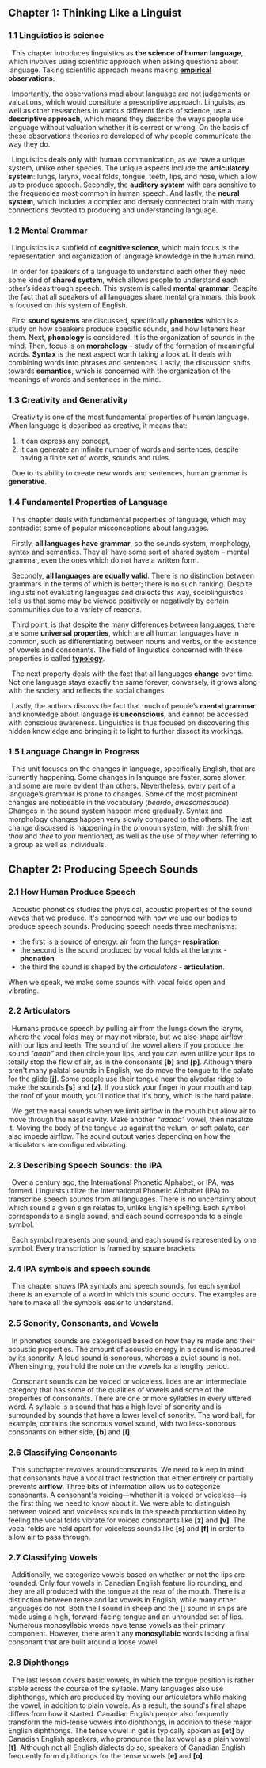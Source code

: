 ## Chapter 1: Thinking Like a Linguist

### 1.1 Linguistics is science

&ensp;This chapter introduces linguistics as **the science of human language**, which involves using scientific approach when asking questions about language. Taking scientific approach means making **[empirical](https://www.merriam-webster.com/dictionary/empirical) observations**. 

&ensp;Importantly, the observations mad about language are not judgements or valuations, which would constitute a prescriptive approach. Linguists, as well as other researchers in various different fields of science, use a **descriptive approach**, which means they describe the ways people use language without valuation whether it is correct or wrong. On the basis of these observations theories re developed of why people communicate the way they do. 

&ensp;Linguistics deals only with human communication, as we have a unique system, unlike other species. The unique aspects include the **articulatory system**: lungs, larynx, vocal folds, tongue, teeth, lips, and nose, which allow us to produce speech. Secondly, the **auditory system** with ears sensitive to the frequencies most common in human speech. And lastly, the **neural system**, which includes a complex and densely connected brain with many connections devoted to producing and understanding language. 

### 1.2 Mental Grammar

&ensp;Linguistics is a subfield of **cognitive science**, which main focus is the representation and organization of language knowledge in the human mind. 

&ensp;In order for speakers of a language to understand each other they need some kind of **shared system**, which allows people to understand each other’s ideas trough speech. This system is called **mental grammar**. Despite the fact that all speakers of all languages share mental grammars, this book is focused on this system of English.  

&ensp;First **sound systems** are discussed, specifically **phonetics** which is a study on how speakers produce specific sounds, and how listeners hear them. Next, **phonology** is considered. It is the organization of sounds in the mind. Then, focus is on **morphology** - study of the formation of meaningful words. **Syntax** is the next aspect worth taking a look at. It deals with combining words into phrases and sentences. Lastly, the discussion shifts towards **semantics**, which is concerned with the organization of the meanings of words and sentences in the mind.

### 1.3 Creativity and Generativity

&ensp;Creativity is one of the most fundamental properties of human language. When language is described as creative, it means that:
1.	it can express any concept,
2.	it can generate an infinite number of words and sentences, despite having a finite set of words, sounds and rules. 

&ensp;Due to its ability to create new words and sentences, human grammar is **generative**. 

### 1.4 Fundamental Properties of Language

&ensp;This chapter deals with fundamental properties of language, which may contradict some of popular misconceptions about languages.

&ensp;Firstly, **all languages have grammar**, so the sounds system, morphology, syntax and semantics. They all have some sort of shared system – mental grammar, even the ones which do not have a written form.

&ensp;Secondly, **all languages are equally valid**. There is no distinction between grammars in the terms of which is better; there is no such ranking. Despite linguists not evaluating languages and dialects this way, sociolinguistics tells us that some may be viewed positively or negatively by certain communities due to a variety of reasons. 

&ensp;Third point, is that despite the many differences between languages, there are some **universal properties**, which are all human languages have in common, such as differentiating between nouns and verbs, or the existence of vowels and consonants. The field of linguistics concerned with these properties is called **[typology](https://en.wikipedia.org/wiki/Linguistic_typology)**. 

&ensp;The next property deals with the fact that all languages **change** over time. Not one language stays exactly the same forever, conversely, it grows along with the society and reflects the social changes. 

&ensp;Lastly, the authors discuss the fact that much of people’s **mental grammar** and knowledge about language **is unconscious**, and cannot be accessed with conscious awareness. Linguistics is thus focused on discovering this hidden knowledge and bringing it to light to further dissect its workings. 

### 1.5 Language Change in Progress

&ensp;This unit focuses on the changes in language, specifically English, that are currently happening. Some changes in language are faster, some slower, and some are more evident than others. Nevertheless, every part of a language’s grammar is prone to changes. Some of the most prominent changes are noticeable in the vocabulary (*beardo*, *awesomesauce*). Changes in the sound system happen more gradually. Syntax and morphology changes happen very slowly compared to the others. The last change discussed is happening in the pronoun system, with the shift from *thou* and *thee* to *you* mentioned, as well as the use of *they* when referring to a group as well as individuals. 


## Chapter 2: Producing Speech Sounds

### 2.1 How Human Produce Speech

&ensp;Acoustic phonetics studies the physical, acoustic properties of the sound waves that we produce. It's concerned with how we use our bodies to produce speech sounds. Producing speech needs three mechanisms:
- the first is a source of energy: air from the lungs- **respiration**
- the second is the sound produced by vocal folds at the larynx -**phonation** 
- the third the sound is shaped by the _articulators_ - **articulation**.

When we speak, we make some sounds with vocal folds open and vibrating.

### 2.2 Articulators

&ensp;Humans produce speech by pulling air from the lungs down the larynx, where the vocal folds may or may not vibrate, but we also shape airflow with our lips and teeth. The sound of the vowel alters if you produce the sound _"aaah"_ and then circle your lips, and you can even utilize your lips to totally stop the flow of air, as in the consonants **[b]** and **[p]**. Although there aren't many palatal sounds in English, we do move the tongue to the palate for the glide **[j]**. Some people use their tongue near the alveolar ridge to make the sounds **[s]** and **[z]**. If you stick your finger in your mouth and tap the roof of your mouth, you'll notice that it's bony, which is the hard palate.

&ensp;We get the nasal sounds  when we limit airflow in the mouth but allow air to move through the nasal cavity. Make another _"aaaaa"_ vowel, then nasalize it. Moving the body of the tongue up against the velum, or soft palate, can also impede airflow. The sound output varies depending on how the articulators are configured.vibrating.


### 2.3 Describing Speech Sounds: the IPA

&ensp;Over a century ago, the International Phonetic Alphabet, or IPA, was formed. Linguists utilize the International Phonetic Alphabet (IPA) to transcribe speech sounds from all languages. There is no uncertainty about which sound a given sign relates to, unlike English spelling. Each symbol corresponds to a single sound, and each sound corresponds to a single symbol.

&ensp;Each symbol represents one sound, and each sound is represented by one symbol. Every transcription is framed by square brackets.


### 2.4 IPA symbols and speech sounds

&ensp;This chapter shows IPA symbols and speech sounds, for each symbol there is an example of a word in which this sound occurs. The examples are here to make all the symbols easier to understand.  


### 2.5 Sonority, Consonants, and Vowels

&ensp;In phonetics sounds are categorised based on how they're made and their acoustic properties. The amount of acoustic energy in a sound is measured by its sonority. A loud sound is sonorous, whereas a quiet sound is not. When singing, you hold the note on the vowels for a lengthy period.

&ensp;Consonant sounds can be voiced or voiceless. lides are an intermediate category that has some of the qualities of vowels and some of the properties of consonants. There are one or more syllables in every uttered word. A syllable is a sound that has a high level of sonority and is surrounded by sounds that have a lower level of sonority. The word ball, for example, contains the sonorous vowel sound, with two less-sonorous consonants on either side, **[b]** and **[l]**.

### 2.6 Classifying Consonants

&ensp;This subchapter revolves aroundconsonants. We need to k eep in mind that consonants have a vocal tract restriction that either entirely or partially prevents **airflow**. Three bits of information allow us to categorize consonants. A consonant's voicing—whether it is voiced or voiceless—is the first thing we need to know about it. We were able to distinguish between voiced and voiceless sounds in the speech production video by feeling the vocal folds vibrate for voiced consonants like **[z]** and **[v]**. The vocal folds are held apart for voiceless sounds like **[s]** and **[f]** in order to allow air to pass through.

### 2.7 Classifying Vowels

&ensp;Additionally, we categorize vowels based on whether or not the lips are rounded. Only four vowels in Canadian English feature lip rounding, and they are all produced with the tongue at the rear of the mouth. There is a distinction between tense and lax vowels in English, while many other languages do not. Both the I sound in sheep and the [] sound in ships are made using a high, forward-facing tongue and an unrounded set of lips. Numerous monosyllabic words have tense vowels as their primary component. However, there aren't any **monosyllabic** words lacking a final consonant that are built around a loose vowel.

### 2.8 Diphthongs

&ensp;The last lesson covers basic vowels, in which the tongue position is rather stable across the course of the syllable. Many languages also use diphthongs, which are produced by moving our articulators while making the vowel, in addition to plain vowels. As a result, the sound's final shape differs from how it started. Canadian English people also frequently transform the mid-tense vowels into diphthongs, in addition to these major English diphthongs. The tense vowel in get is typically spoken as **[et]** by Canadian English speakers, who pronounce the lax vowel as a plain vowel **[t]**. Although not all English dialects do so, speakers of Canadian English frequently form diphthongs for the tense vowels **[e]** and **[o]**.

